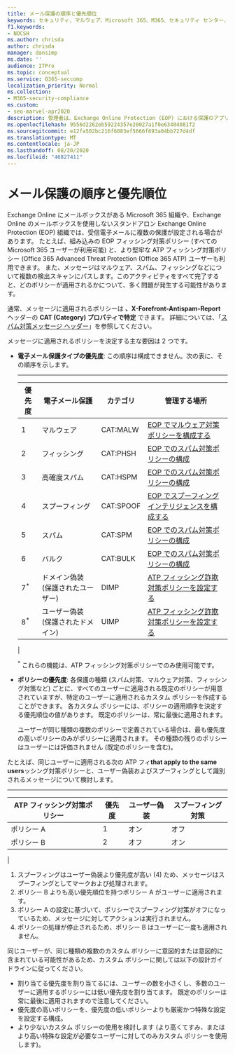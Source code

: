 ```yaml
---
title: メール保護の順序と優先順位
keywords: セキュリティ、マルウェア、Microsoft 365、M365、セキュリティ センター、ATP、Microsoft Defender ATP、Office 365 ATP、Azure ATP
f1.keywords:
- NOCSH
ms.author: chrisda
author: chrisda
manager: dansimp
ms.date: ''
audience: ITPro
ms.topic: conceptual
ms.service: O365-seccomp
localization_priority: Normal
ms.collection:
- M365-security-compliance
ms.custom:
- seo-marvel-apr2020
description: 管理者は、Exchange Online Protection (EOP) における保護のアプリケーションの順序について学習できます。また、保護ポリシーの優先順位の値で、どのポリシーが適用されるかがどのように決定されるかについて学習できます。
ms.openlocfilehash: 9556d2262eb59224357e20027a1f0e63404081f2
ms.sourcegitcommit: e12fa502bc216f6083ef5666f693a04bb727d4df
ms.translationtype: MT
ms.contentlocale: ja-JP
ms.lasthandoff: 08/20/2020
ms.locfileid: "46827411"
---
```

# <a name="order-and-precedence-of-email-protection"></a>メール保護の順序と優先順位

Exchange Online にメールボックスがある Microsoft 365 組織や、Exchange Online のメールボックスを使用しないスタンドアロン Exchange Online Protection (EOP) 組織では、受信電子メールに複数の保護が設定される場合があります。 たとえば、組み込みの EOP フィッシング対策ポリシー (すべての Microsoft 365 ユーザーが利用可能) と、より堅牢な ATP フィッシング対策ポリシー (Office 365 Advanced Threat Protection (Office 365 ATP) ユーザーも利用できます。 また、メッセージはマルウェア、スパム、フィッシングなどについて複数の検出スキャンにパスします。このアクティビティをすべて完了すると、どのポリシーが適用されるかについて、多く問題が発生する可能性があります。

通常、メッセージに適用されるポリシーは **、X-Forefront-Antispam-Report** ヘッダーの **CAT (Category) プロパティで特定** できます。 詳細については、「[スパム対策メッセージ ヘッダー](anti-spam-message-headers.md)」を参照してください。

メッセージに適用されるポリシーを決定する主な要因は 2 つです。

- **電子メール保護タイプの優先度**: この順序は構成できません。次の表に、その順序を示します。

  ****

  |優先度|電子メール保護|カテゴリ|管理する場所|
  |---|---|---|---|
  |1 |マルウェア|CAT:MALW|[EOP でマルウェア対策ポリシーを構成する](configure-anti-malware-policies.md)|
  |2 |フィッシング|CAT:PHSH|[EOP でのスパム対策ポリシーの構成](configure-your-spam-filter-policies.md)|
  |3 |高確度スパム|CAT:HSPM|[EOP でのスパム対策ポリシーの構成](configure-your-spam-filter-policies.md)|
  |4 |スプーフィング|CAT:SPOOF|[EOP でスプーフィング インテリジェンスを構成する](learn-about-spoof-intelligence.md)|
  |5 |スパム|CAT:SPM|[EOP でのスパム対策ポリシーの構成](configure-your-spam-filter-policies.md)|
  |6 |バルク|CAT:BULK|[EOP でのスパム対策ポリシーの構成](configure-your-spam-filter-policies.md)|
  |7<sup>\*</sup>|ドメイン偽装 (保護されたユーザー)|DIMP|[ATP フィッシング詐欺対策ポリシーを設定する](configure-atp-anti-phishing-policies.md)|
  |8<sup>\*</sup>|ユーザー偽装 (保護されたドメイン)|UIMP|[ATP フィッシング詐欺対策ポリシーを設定する](configure-atp-anti-phishing-policies.md)|
  |

  <sup>\*</sup> これらの機能は、ATP フィッシング対策ポリシーでのみ使用可能です。

- **ポリシーの優先度**: 各保護の種類 (スパム対策、マルウェア対策、フィッシング対策など) ごとに、すべてのユーザーに適用される既定のポリシーが用意されていますが、特定のユーザーに適用されるカスタム ポリシーを作成することができます。 各カスタム ポリシーには、ポリシーの適用順序を決定する優先順位の値があります。 既定のポリシーは、常に最後に適用されます。

  ユーザーが同じ種類の複数のポリシーで定義されている場合は、最も優先度の高いポリシーのみがポリシーに適用されます。 その種類の残りのポリシーはユーザーには評価されません (既定のポリシーを含む)。

たとえば、同じユーザーに適用される次の ATP フィ**that apply to the same users**ッシング対策ポリシーと、ユーザー偽装およびスプーフィングとして識別されるメッセージについて検討します。

  ****

  |ATP フィッシング対策ポリシー|優先度|ユーザー偽装|スプーフィング対策|
  |---|---|---|---|
  |ポリシー A|1 |オン|オフ|
  |ポリシー B|2 |オフ|オン|
  |

1. スプーフィングはユーザー偽装より優先度が高い (4) ため、メッセージはスプーフィングとしてマークおよび処理されます。
2. ポリシー B よりも高い優先順位を持つポリシー A がユーザーに適用されます。
3. ポリシー A の設定に基づいて、ポリシーでスプーフィング対策がオフになっているため、メッセージに対してアクションは実行されません。
4. ポリシーの処理が停止されるため、ポリシー B はユーザーに一度も適用されません。

同じユーザーが、同じ種類の複数のカスタム ポリシーに意図的または意図的に含まれている可能性があるため、カスタム ポリシーに関しては以下の設計ガイドラインに従ってください。

- 割り当てる優先度を割り当てるには、ユーザーの数を小さくし、多数のユーザーに適用するポリシーには低い優先度を割り当てます。 既定のポリシーは常に最後に適用されますので注意してください。
- 優先度の高いポリシーを、優先度の低いポリシーよりも厳密かつ特殊な設定を設定する構成。
- より少ないカスタム ポリシーの使用を検討します (より高くてすみ、またはより高い特殊な設定が必要なユーザーに対してのみカスタム ポリシーを使用します)。
